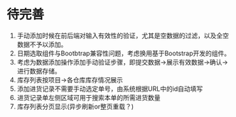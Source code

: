 # 待完善

1. 手动添加时候在前后端对输入有效性的验证，尤其是空数据的过滤，以及全空数据不予以添加。
2. 日期选取组件与Bootbtrap兼容性问题，考虑换用基于Bootstrap开发的组件。
3. 考虑为数据添加操作添加手动验证步骤，即提交数据->展示有效数据->确认->进行数据存储。
4. 库存列表按项目->各仓库库存情况展示
5. 添加进货记录不需要手动选定单号，由系统根据URL中的id自动填写
6. 进货记录单左侧区域可用于搜索本单的所需进货数量
7. 库存列表分页显示(异步刷新or整页重载？)

